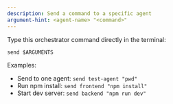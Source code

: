 ```yaml
---
description: Send a command to a specific agent
argument-hint: <agent-name> "<command>"
---
```


Type this orchestrator command directly in the terminal:
```
send $ARGUMENTS
```

Examples:
- Send to one agent: `send test-agent "pwd"`
- Run npm install: `send frontend "npm install"`
- Start dev server: `send backend "npm run dev"`